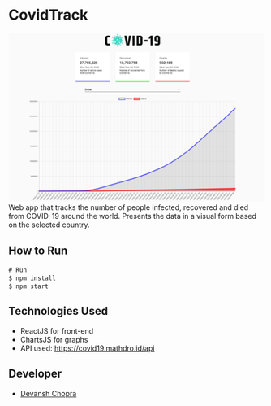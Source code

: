 # CovidTrack
![alt text](https://github.com/dchop/CovidTrack/blob/master/images/SitePic.png)
Web app that tracks the number of people infected, recovered and died from COVID-19 around the world. Presents the data in a visual form based on the selected country. 

## How to Run
```
# Run
$ npm install
$ npm start
```

## Technologies Used
- ReactJS for front-end
- ChartsJS for graphs
- API used: https://covid19.mathdro.id/api

## Developer
- [Devansh Chopra](https://github.com/dchop)
